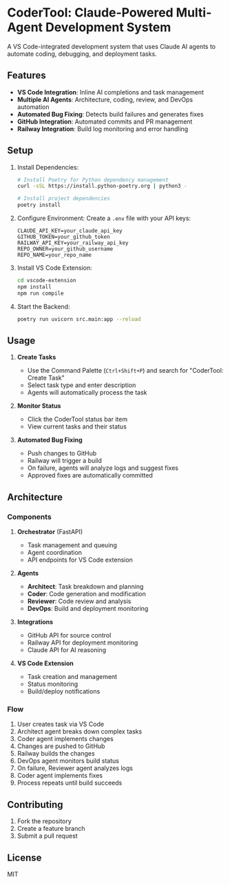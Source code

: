 # CoderTool: Claude-Powered Multi-Agent Development System

A VS Code-integrated development system that uses Claude AI agents to automate coding, debugging, and deployment tasks.

## Features

- **VS Code Integration**: Inline AI completions and task management
- **Multiple AI Agents**: Architecture, coding, review, and DevOps automation
- **Automated Bug Fixing**: Detects build failures and generates fixes
- **GitHub Integration**: Automated commits and PR management
- **Railway Integration**: Build log monitoring and error handling

## Setup

1. Install Dependencies:
   ```bash
   # Install Poetry for Python dependency management
   curl -sSL https://install.python-poetry.org | python3 -

   # Install project dependencies
   poetry install
   ```

2. Configure Environment:
   Create a `.env` file with your API keys:
   ```
   CLAUDE_API_KEY=your_claude_api_key
   GITHUB_TOKEN=your_github_token
   RAILWAY_API_KEY=your_railway_api_key
   REPO_OWNER=your_github_username
   REPO_NAME=your_repo_name
   ```

3. Install VS Code Extension:
   ```bash
   cd vscode-extension
   npm install
   npm run compile
   ```

4. Start the Backend:
   ```bash
   poetry run uvicorn src.main:app --reload
   ```

## Usage

1. **Create Tasks**
   - Use the Command Palette (`Ctrl+Shift+P`) and search for "CoderTool: Create Task"
   - Select task type and enter description
   - Agents will automatically process the task

2. **Monitor Status**
   - Click the CoderTool status bar item
   - View current tasks and their status

3. **Automated Bug Fixing**
   - Push changes to GitHub
   - Railway will trigger a build
   - On failure, agents will analyze logs and suggest fixes
   - Approved fixes are automatically committed

## Architecture

### Components

1. **Orchestrator** (FastAPI)
   - Task management and queuing
   - Agent coordination
   - API endpoints for VS Code extension

2. **Agents**
   - **Architect**: Task breakdown and planning
   - **Coder**: Code generation and modification
   - **Reviewer**: Code review and analysis
   - **DevOps**: Build and deployment monitoring

3. **Integrations**
   - GitHub API for source control
   - Railway API for deployment monitoring
   - Claude API for AI reasoning

4. **VS Code Extension**
   - Task creation and management
   - Status monitoring
   - Build/deploy notifications

### Flow

1. User creates task via VS Code
2. Architect agent breaks down complex tasks
3. Coder agent implements changes
4. Changes are pushed to GitHub
5. Railway builds the changes
6. DevOps agent monitors build status
7. On failure, Reviewer agent analyzes logs
8. Coder agent implements fixes
9. Process repeats until build succeeds

## Contributing

1. Fork the repository
2. Create a feature branch
3. Submit a pull request

## License

MIT